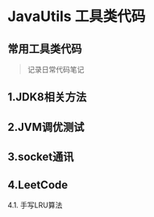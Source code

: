 # JavaUtils 工具类代码
## 常用工具类代码
> 记录日常代码笔记

## 1.JDK8相关方法

## 2.JVM调优测试

## 3.socket通讯

## 4.LeetCode
4.1. 手写LRU算法
